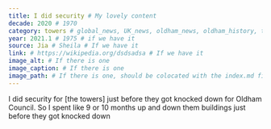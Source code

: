 ```yaml
---
title: I did security # My lovely content
decade: 2020 # 1970
category: towers # global_news, UK_news, oldham_news, oldham_history, towers, surrounding_estate # Always exactly one category
year: 2021.1 # 1975 # if we have it
source: Jia # Sheila # If we have it
link: # https://wikipedia.org/dsdsadsa # If we have it
image_alt: # If there is one
image_caption: # If there is one
image_path: # If there is one, should be colocated with the index.md file in the folder
---
```


I did security for [the towers] just before they got knocked down for Oldham Council. So I spent like 9 or 10 months up and down them buildings just before they got knocked down
